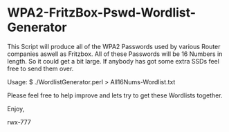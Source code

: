 # WPA2-FritzBox-Pswd-Wordlist-Generator
This Script will produce all of the WPA2 Passwords used by various Router companies aswell as Fritzbox. All of these Passwords will be 16 Numbers in length. So it could get a bit large. If anybody has got some extra SSDs feel free to send them over. 

Usage:
$ ./WordlistGenerator.perl > All16Nums-Wordlist.txt

Please feel free to help improve and lets try to get these Wordlists together. 

Enjoy,

rwx-777
